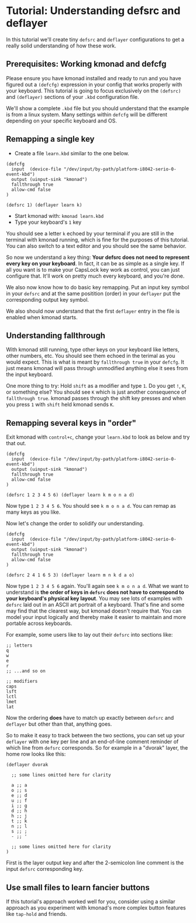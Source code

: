 # Tutorial: Understanding defsrc and deflayer

In this tutorial we'll create tiny `defsrc` and `deflayer` configurations to get a really solid understanding of how these work.

## Prerequisites: Working kmonad and defcfg

Please ensure you have kmonad installed and ready to run and you have figured out a `(defcfg)` expression in your config that works properly with your keyboard. This tutorial is going to focus exclusively on the `(defsrc)` and `(deflayer)` sections of your `.kbd` configuration file.

We'll show a complete `.kbd` file but you should understand that the example is from a linux system. Many settings within `defcfg` will be different depending on your specific keyboard and OS.

## Remapping a single key

- Create a file `learn.kbd` similar to the one below.

```
(defcfg
  input  (device-file "/dev/input/by-path/platform-i8042-serio-0-event-kbd")
  output (uinput-sink "kmonad")
  fallthrough true
  allow-cmd false
)

(defsrc 1) (deflayer learn k)
```
- Start kmonad with: `kmonad learn.kbd`
- Type your keyboard's `1` key

You should see a letter `k` echoed by your terminal if you are still in the terminal with kmonad running, which is fine for the purposes of this tutorial. You can also switch to a text editor and you should see the same behavior.

So now we understand a key thing: **Your defsrc does not need to represent every key on your keyboard**. In fact, it can be as simple as a single key. If all you want is to make your CapsLock key work as control, you can just configure that. It'll work on pretty much every keyboard, and you're done.

We also now know how to do basic key remapping. Put an input key symbol in your `defsrc` and at the same positition (order) in your `deflayer` put the corresponding output key symbol.

We also should now understand that the first `deflayer` entry in the file is enabled when kmonad starts.

## Understanding fallthrough

With kmonad still running, type other keys on your keyboard like letters, other numbers, etc. You should see them echoed in the terimal as you would expect. This is what is meant by `fallthrough true` in your `defcfg`. It just means kmonad will pass through unmodified anything else it sees from the input keyboard.

One more thing to try: Hold `shift` as a modifier and type `1`. Do you get `!`, `K`, or something else? You should see `K` which is just another consequence of `fallthrough true`. kmonad passes through the shift key presses and when you press `1` with `shift` held kmonad sends `K`.

## Remapping several keys in "order"

Exit kmonad with `control+c`, change your `learn.kbd` to look as below and try that out.

```
(defcfg
  input  (device-file "/dev/input/by-path/platform-i8042-serio-0-event-kbd")
  output (uinput-sink "kmonad")
  fallthrough true
  allow-cmd false
)

(defsrc 1 2 3 4 5 6) (deflayer learn k m o n a d)
```

Now type `1 2 3 4 5 6`. You should see `k m o n a d`. You can remap as many keys as you like.

Now let's change the order to solidify our understanding.

```
(defcfg
  input  (device-file "/dev/input/by-path/platform-i8042-serio-0-event-kbd")
  output (uinput-sink "kmonad")
  fallthrough true
  allow-cmd false
)

(defsrc 2 4 1 6 5 3) (deflayer learn m n k d a o)
```

Now type `1 2 3 4 5 6` again. You'll again see `k m o n a d`. What we want to understand is **the order of keys in `defsrc` does not have to correspond to your keyboard's physical key layout**. You may see lots of examples with `defsrc` laid out in an ASCII art portrait of a keyboard. That's fine and some may find that the clearest way, but kmonad doesn't require that. You can model your input logically and thereby make it easier to maintain and more portable across keyboards.

For example, some users like to lay out their `defsrc` into sections like:

```
;; letters
q
w
e
r
;; ...and so on

;; modifiers
caps
lsft
lctl
lmet
lat
```

Now the ordering **does** have to match up exactly between `defsrc` and `deflayer` but other than that, anything goes.

So to make it easy to track between the two sections, you can set up your `deflayer` with one key per line and an end-of-line comment reminder of which line from `defsrc` corresponds. So for example in a "dvorak" layer, the home row looks like this:

```
(deflayer dvorak

  ;; some lines omitted here for clarity

  a ;; a
  o ;; s
  e ;; d
  u ;; f
  i ;; g
  d ;; h
  h ;; j
  t ;; k
  n ;; l
  s ;; ;
  - ;; '
   
  ;; some lines omitted here for clarity
)
```

First is the layer output key and after the 2-semicolon line comment is the input `defsrc` corresponding key.

## Use small files to learn fancier buttons

If this tutorial's approach worked well for you, consider using a similar approach as you experiment with kmonad's more complex button features like `tap-hold` and friends.
